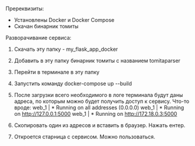Пререквизиты:

- Установлены Docker и Docker Compose
- Скачан бинарник томиты

Разворачивание сервиса:

1. Скачать эту папку - my_flask_app_docker
2. Добавить в эту папку бинарник томиты с названием tomitaparser
3. Перейти в терминале в эту папку
4. Запустить команду docker-compose up --build
5. После загрузки всего необходимого в логе терминала будут даны адреса, по которым можно будет получить доступ к сервису. Что-то вроде:
web_1  |  * Running on all addresses (0.0.0.0)
web_1  |  * Running on http://127.0.0.1:5000
web_1  |  * Running on http://172.18.0.3:5000

6. Скопировать один из адресов и вставить в браузер. Нажать ентер.
7. Откроется старница с сервисом. Можно пользоваться.
        


